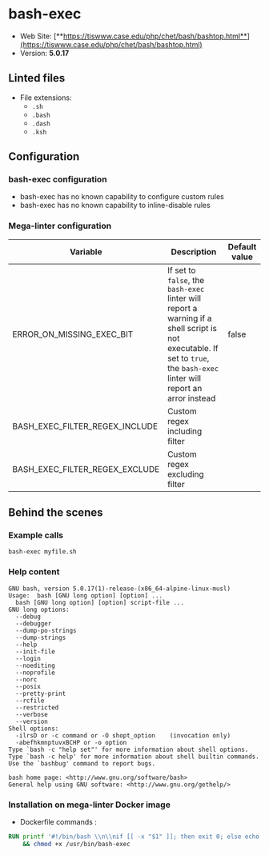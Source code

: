 <!-- markdownlint-disable MD033 MD041 -->
<!-- Generated by .automation/build.py, please do not update manually -->
# bash-exec

- Web Site: [**https://tiswww.case.edu/php/chet/bash/bashtop.html**](https://tiswww.case.edu/php/chet/bash/bashtop.html)
- Version: **5.0.17**

## Linted files

- File extensions:
  - `.sh`
  - `.bash`
  - `.dash`
  - `.ksh`

## Configuration

### bash-exec configuration

- bash-exec has no known capability to configure custom rules
- bash-exec has no known capability to inline-disable rules

### Mega-linter configuration

| Variable | Description | Default value |
| ----------------- | -------------- | -------------- |
| ERROR_ON_MISSING_EXEC_BIT | If set to `false`, the `bash-exec` linter will report a warning if a shell script is not executable. If set to `true`, the `bash-exec` linter will report an arror instead | false |
| BASH_EXEC_FILTER_REGEX_INCLUDE | Custom regex including filter |  |
| BASH_EXEC_FILTER_REGEX_EXCLUDE | Custom regex excluding filter |  |

## Behind the scenes

### Example calls

```shell
bash-exec myfile.sh
```


### Help content

```shell
GNU bash, version 5.0.17(1)-release-(x86_64-alpine-linux-musl)
Usage:  bash [GNU long option] [option] ...
  bash [GNU long option] [option] script-file ...
GNU long options:
  --debug
  --debugger
  --dump-po-strings
  --dump-strings
  --help
  --init-file
  --login
  --noediting
  --noprofile
  --norc
  --posix
  --pretty-print
  --rcfile
  --restricted
  --verbose
  --version
Shell options:
  -ilrsD or -c command or -O shopt_option    (invocation only)
  -abefhkmnptuvxBCHP or -o option
Type `bash -c "help set"' for more information about shell options.
Type `bash -c help' for more information about shell builtin commands.
Use the `bashbug' command to report bugs.

bash home page: <http://www.gnu.org/software/bash>
General help using GNU software: <http://www.gnu.org/gethelp/>

```

### Installation on mega-linter Docker image

- Dockerfile commands :
```dockerfile
RUN printf '#!/bin/bash \\n\\nif [[ -x "$1" ]]; then exit 0; else echo "Error: File:[$1] is not executable"; exit 1; fi' > /usr/bin/bash-exec \
    && chmod +x /usr/bin/bash-exec

```


